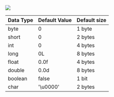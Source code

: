 ![](https://www.guru99.com/images/java/DataTypes.png)

|Data Type |	Default Value |	Default size|
|---|---|---|
|byte |	0 |	1 byte|
|short 	|0 |	2 bytes|
|int| 	0 	|4 bytes|
|long| 	0L |	8 bytes|
|float| 	0.0f 	|4 bytes|
|double| 	0.0d 	|8 bytes|
|boolean| 	false| 	1 bit|
|char| 	'\u0000'| 	2 bytes| 
